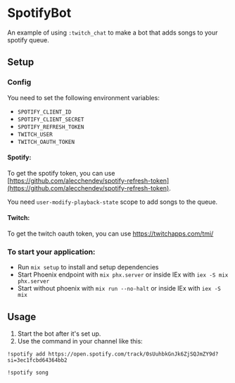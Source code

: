 # SpotifyBot

An example of using `:twitch_chat` to make a bot that adds songs to your spotify queue.

## Setup

### Config

You need to set the following environment variables:

 * `SPOTIFY_CLIENT_ID`
 * `SPOTIFY_CLIENT_SECRET`
 * `SPOTIFY_REFRESH_TOKEN`
 * `TWITCH_USER`
 * `TWITCH_OAUTH_TOKEN`

#### Spotify:

To get the spotify token, you can use [https://github.com/alecchendev/spotify-refresh-token](https://github.com/alecchendev/spotify-refresh-token).

You need `user-modify-playback-state` scope to add songs to the queue.

#### Twitch:

To get the twitch oauth token, you can use https://twitchapps.com/tmi/

### To start your application:

  * Run `mix setup` to install and setup dependencies
  * Start Phoenix endpoint with `mix phx.server` or inside IEx with `iex -S mix phx.server`
  * Start without phoenix with `mix run --no-halt` or inside IEx with `iex -S mix`

## Usage

1. Start the bot after it's set up.
2. Use the command in your channel like this:
```
!spotify add https://open.spotify.com/track/0sUuhbkGnJk6ZjSQJmZY9d?si=3ec1fcbd64364bb2
```
```
!spotify song
```

